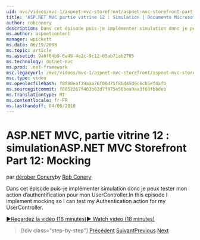 ```yaml
---
uid: mvc/videos/mvc-1/aspnet-mvc-storefront/aspnet-mvc-storefront-part-12-mocking
title: 'ASP.NET MVC partie vitrine 12 : Simulation | Documents Microsoft'
author: robconery
description: Dans cet épisode puis-je implémenter simulation donc je peux tester mon action d’authentification pour mon UserController.
ms.author: aspnetcontent
manager: wpickett
ms.date: 06/19/2008
ms.topic: article
ms.assetid: 9a0f04b9-6a49-4e2c-9c12-03ab71ab2705
ms.technology: dotnet-mvc
ms.prod: .net-framework
msc.legacyurl: /mvc/videos/mvc-1/aspnet-mvc-storefront/aspnet-mvc-storefront-part-12-mocking
msc.type: video
ms.openlocfilehash: f8f80eaf39aaa76f00d75f8bd45d9c6cb5ef4afb
ms.sourcegitcommit: f8852267f463b62d7f975e56bea9aa3f68fbbdeb
ms.translationtype: MT
ms.contentlocale: fr-FR
ms.lasthandoff: 04/06/2018
---
```

<a name="aspnet-mvc-storefront-part-12-mocking"></a><span data-ttu-id="1f7d4-103">ASP.NET MVC, partie vitrine 12 : simulation</span><span class="sxs-lookup"><span data-stu-id="1f7d4-103">ASP.NET MVC Storefront Part 12: Mocking</span></span>
====================
<span data-ttu-id="1f7d4-104">par [dérober Conery](https://github.com/robconery)</span><span class="sxs-lookup"><span data-stu-id="1f7d4-104">by [Rob Conery](https://github.com/robconery)</span></span>

<span data-ttu-id="1f7d4-105">Dans cet épisode puis-je implémenter simulation donc je peux tester mon action d’authentification pour mon UserController.</span><span class="sxs-lookup"><span data-stu-id="1f7d4-105">In this episode I implement mocking so I can test my Authentication action for my UserController.</span></span>

[<span data-ttu-id="1f7d4-106">&#9654;Regardez la vidéo (18 minutes)</span><span class="sxs-lookup"><span data-stu-id="1f7d4-106">&#9654; Watch video (18 minutes)</span></span>](https://channel9.msdn.com/Blogs/ASP-NET-Site-Videos/aspnet-mvc-storefront-part-12-mocking)

> [!div class="step-by-step"]
> <span data-ttu-id="1f7d4-107">[Précédent](aspnet-mvc-storefront-part-11-hooking-up-the-shopping-cart-and-using-components.md)
> [Suivant](aspnet-mvc-storefront-part-13-dependency-injection.md)</span><span class="sxs-lookup"><span data-stu-id="1f7d4-107">[Previous](aspnet-mvc-storefront-part-11-hooking-up-the-shopping-cart-and-using-components.md)
[Next](aspnet-mvc-storefront-part-13-dependency-injection.md)</span></span>
